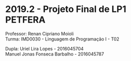 # 2019.2 - Projeto Final de LP1 PETFERA
Professor:  Renan Cipriano Moioli  
Turma:  IMD0030 - Linguagem de Programação I - T02

Dupla:  Uriel Lira Lopes - 2016045704  
        Manuel Jonas Fonseca Barbalho - 2016045787